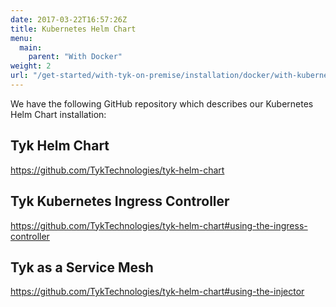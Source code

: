 ```yaml
---
date: 2017-03-22T16:57:26Z
title: Kubernetes Helm Chart
menu:
  main:
    parent: "With Docker"
weight: 2
url: "/get-started/with-tyk-on-premise/installation/docker/with-kubernetes-helm-chart"
---
```


We have the following GitHub repository which describes our Kubernetes Helm Chart installation:

## Tyk Helm Chart

https://github.com/TykTechnologies/tyk-helm-chart

## Tyk Kubernetes Ingress Controller

https://github.com/TykTechnologies/tyk-helm-chart#using-the-ingress-controller

## Tyk as a Service Mesh

https://github.com/TykTechnologies/tyk-helm-chart#using-the-injector



